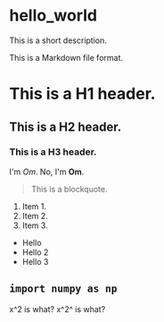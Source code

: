 # hello_world
This is a short description.

This is a Markdown file format.
# This is a H1 header.
## This is a H2 header.
### This is a H3 header.

I'm *Om*. No, I'm **Om**.
> This is a blockquote.

1. Item 1.
2. Item 2.
3. Item 3.

- Hello
- Hello 2
- Hello 3

`import numpy as np`
---

x^2 is what? x^2^ is what?
